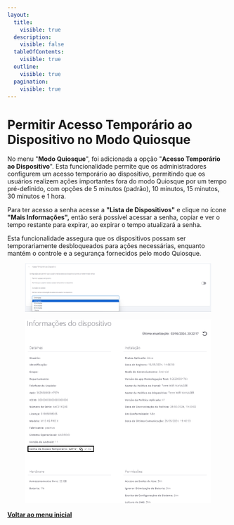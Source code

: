 ```yaml
---
layout:
  title:
    visible: true
  description:
    visible: false
  tableOfContents:
    visible: true
  outline:
    visible: true
  pagination:
    visible: true
---
```


# Permitir Acesso Temporário ao Dispositivo no Modo Quiosque

No menu "**Modo Quiosque**", foi adicionada a opção "**Acesso Temporário ao Dispositivo**". Esta funcionalidade permite que os administradores configurem um acesso temporário ao dispositivo, permitindo que os usuários realizem ações importantes fora do modo Quiosque por um tempo pré-definido, com opções de 5 minutos (padrão), 10 minutos, 15 minutos, 30 minutos e 1 hora.

Para ter acesso a senha acesse a **"Lista de Dispositivos"** e clique no ícone **"Mais Informações",** então será possível acessar a senha, copiar e ver o tempo restante para expirar, ao expirar o tempo atualizará a senha.

Esta funcionalidade assegura que os dispositivos possam ser temporariamente desbloqueados para ações necessárias, enquanto mantém o controle e a segurança fornecidos pelo modo Quiosque.

<figure><img src="../../.gitbook/assets/image (8) (1).png" alt=""><figcaption></figcaption></figure>

<figure><img src="../../.gitbook/assets/Captura de tela 2024-06-03 180813 (1).png" alt=""><figcaption></figcaption></figure>

[**Voltar ao menu inicial**](./)
